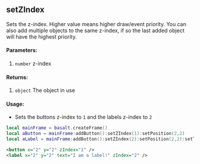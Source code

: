 ## setZIndex
Sets the z-index. Higher value means higher draw/event priority. You can also add multiple objects to the same z-index, if so the last added object will have the highest priority.
#### Parameters: 
1. `number` z-index

#### Returns:
1. `object` The object in use

#### Usage:
* Sets the buttons z-index to `1` and the labels z-index to `2`
```lua
local mainFrame = basalt.createFrame()
local aButton = mainFrame:addButton():setZIndex(1):setPosition(2,2)
local aLabel = mainFrame:addButton():setZIndex(2):setPosition(2,2):setText("I am a label!")
```
```xml
<button x="2" y="2" zIndex="1" />
<label x="2" y="2" text="I am a label!" zIndex="2" />
```